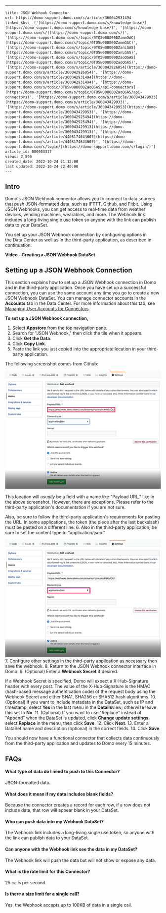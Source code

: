 ---
    title: JSON Webhook Connector
    url: https://domo-support.domo.com/s/article/360042931494
    linked_kbs:  ['[https://domo-support.domo.com/s/knowledge-base/](https://domo-support.domo.com/s/knowledge-base/)', '[https://domo-support.domo.com/s/](https://domo-support.domo.com/s/)', '[https://domo-support.domo.com/s/topic/0TO5w000000ZammGAC](https://domo-support.domo.com/s/topic/0TO5w000000ZammGAC)', '[https://domo-support.domo.com/s/topic/0TO5w000000ZanLGAS](https://domo-support.domo.com/s/topic/0TO5w000000ZanLGAS)', '[https://domo-support.domo.com/s/topic/0TO5w000000ZaoQGAS](https://domo-support.domo.com/s/topic/0TO5w000000ZaoQGAS)', '[https://domo-support.domo.com/s/article/360042926054](https://domo-support.domo.com/s/article/360042926054)', '[https://domo-support.domo.com/s/article/360042931494](https://domo-support.domo.com/s/article/360042931494)', '[https://domo-support.domo.com/s/topic/0TO5w000000ZaoQGAS/api-connectors](https://domo-support.domo.com/s/topic/0TO5w000000ZaoQGAS/api-connectors)', '[https://domo-support.domo.com/s/article/360043429933](https://domo-support.domo.com/s/article/360043429933)', '[https://domo-support.domo.com/s/article/360043429953](https://domo-support.domo.com/s/article/360043429953)', '[https://domo-support.domo.com/s/article/360042925494](https://domo-support.domo.com/s/article/360042925494)', '[https://domo-support.domo.com/s/article/360043429913](https://domo-support.domo.com/s/article/360043429913)', '[https://domo-support.domo.com/s/article/4408174643607](https://domo-support.domo.com/s/article/4408174643607)', '[https://domo-support.domo.com/s/login/](https://domo-support.domo.com/s/login/)']
    article_id: 000003317
    views: 2,596
    created_date: 2022-10-24 21:12:00
    last updated: 2022-10-24 22:40:00
    ---



Intro
-----


Domo's JSON Webhook connector allows you to connect to data sources that push JSON-formatted data, such as IFTTT, Github, and Fitbit. Using JSON Webhooks, you can get access to real-time data from weather devices, vending machines, wearables, and more. The Webhook link includes a long-living single use token so anyone with the link can publish data to your DataSet. 


You set up your JSON Webhook connection by configuring options in the Data Center as well as in the third-party application, as described in continuation.


**Video - Creating a JSON Webhook DataSet**



Setting up a JSON Webhook Connection
------------------------------------


This section explains how to set up a JSON Webhook connection in Domo and in the third-party application. Once you have set up a successful connection, you can use the same account any time you go to create a new JSON Webhook DataSet. You can manage connector accounts in the **Accounts** tab in the Data Center. For more information about this tab, see [Managing User Accounts for Connectors](/s/article/360042926054 "Managing User Accounts for Connectors").


**To set up a JSON Webhook connection,**


1. Select **Appstore** from the top navigation pane.
2. Search for "JSON Webhook," then click the tile when it appears.
3. Click **Get the Data**.
4. Click **Copy Link**.
5. Paste the link you just copied into the appropriate location in your third-party application.  
  
The following screenshot comes from Github:  
  
![json_webhook_3rd_party_url.png](json_webhook_3rd_party_url.png)  
  
This location will *usually* be a field with a name like "Payload URL," like in the above screenshot. However, there are exceptions. Please refer to the third-party application's documentation if you are not sure.   
  
Also, be sure to follow the third-party application's requirements for pasting the URL. In some applications, the token (the piece after the last backslash) must be pasted on a different line.
6. Also in the third-party application, be sure to set the content type to "application/json."  
  
![json_webhook_3rd_party_content_type.png](json_webhook_3rd_party_content_type.png)
7. Configure other settings in the third-party application as necessary then save the webhook.
8. Return to the JSON Webhook connector interface in Domo.
9. (Optional) Enter a **Webhook Secret** if desired.   
  
If a Webhook Secret is specified, Domo will expect a X-Hub-Signature header with every post. The value of the X-Hub-Signature is the HMAC (hash-based message authentication code) of the request body using the Webhook Secret and either SHA1, SHA256 or SHA512 hash algorithms.
10. (Optional) If you want to include metadata in the DataSet, such as IP and timestamp, select **Yes** in the last menu in the **Details**view; otherwise leave this set to **No**.
11. (Optional) If you want to use "Replace" instead of "Append" when the DataSet is updated, click **Change update settings**, select **Replace** in the menu, then click **Save**.
12. Click **Next**.
13. Enter a DataSet name and description (optional) in the correct fields.
14. Click **Save**.


You should now have a functional connector that collects data continuously from the third-party application and updates to Domo every 15 minutes.


FAQs
----


#### What type of data do I need to push to this Connector?


JSON-formatted data.


#### What does it mean if my data includes blank fields?


Because the connector creates a record for each row, if a row does not include data, that row will appear blank in your DataSet.


#### Who can push data into my Webhook DataSet?


The Webhook link includes a long-living single use token, so anyone with the link can publish data to your DataSet.


#### Can anyone with the Webhook link see the data in my DataSet?


The Webhook link will push the data but will not show or expose any data.


#### What is the rate limit for this Connector?


25 calls per second.


#### Is there a size limit for a single call?


Yes, the Webhook accepts up to 100KB of data in a single call.

